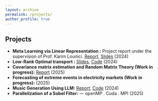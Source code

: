```yaml
---
layout: archive
permalink: /projects/
author_profile: true
---
```


## Projects  
- **Meta Learning via Linear Representation :** Project report under the supervision of Prof. Karim Lounici. [Report](https://fegounna.github.io/yessin-moakher/files/meta_learning.pdf), [Slides](https://fegounna.github.io/yessin-moakher/files/meta_learning_slides.pdf) (2024)
- **Low-Rank Optimal transport :** [Slides](https://fegounna.github.io/yessin-moakher/files/OT.pdf), [Code](https://github.com/fegounna/POT/tree/low-rank-via-factor-relaxation) (2024) 
- **Covariance matrix estimation and Random Matrix Theory (Work in progress):** [Report](https://fegounna.github.io/yessin-moakher/files/RMT.pdf) (2025)
- **Forecasting of extreme events in electricity markets (Work in progress):** (2025)
- **Music Generation Using LLM:**  [Report](https://fegounna.github.io/yessin-moakher/files/PSC_rapport_final.pdf), [Code](https://github.com/fegounna/LLM-Fine-Tuning-for-Music-Generation) (2024)  
- **Parallelization of a Sobel Filter:** — openMP . Cuda . MPI (2025)  

